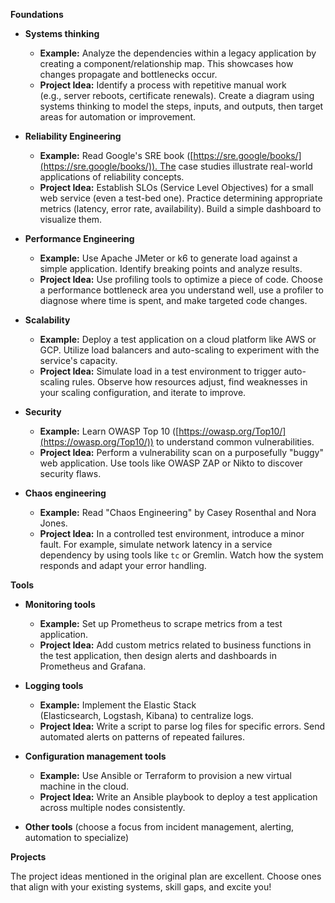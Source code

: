 
**Foundations**

- **Systems thinking**
    
    - **Example:** Analyze the dependencies within a legacy application by creating a component/relationship map. This showcases how changes propagate and bottlenecks occur.
    - **Project Idea:** Identify a process with repetitive manual work (e.g., server reboots, certificate renewals). Create a diagram using systems thinking to model the steps, inputs, and outputs, then target areas for automation or improvement.
    
- **Reliability Engineering**
    
    - **Example:** Read Google's SRE book ([https://sre.google/books/](https://sre.google/books/)). The case studies illustrate real-world applications of reliability concepts.
    - **Project Idea:** Establish SLOs (Service Level Objectives) for a small web service (even a test-bed one). Practice determining appropriate metrics (latency, error rate, availability). Build a simple dashboard to visualize them.
    
- **Performance Engineering**
    
    - **Example:** Use Apache JMeter or k6 to generate load against a simple application. Identify breaking points and analyze results.
    - **Project Idea:** Use profiling tools to optimize a piece of code. Choose a performance bottleneck area you understand well, use a profiler to diagnose where time is spent, and make targeted code changes.
    
- **Scalability**
    
    - **Example:** Deploy a test application on a cloud platform like AWS or GCP. Utilize load balancers and auto-scaling to experiment with the service's capacity.
    - **Project Idea:** Simulate load in a test environment to trigger auto-scaling rules. Observe how resources adjust, find weaknesses in your scaling configuration, and iterate to improve.
    
- **Security**
    
    - **Example:** Learn OWASP Top 10 ([https://owasp.org/Top10/](https://owasp.org/Top10/)) to understand common vulnerabilities.
    - **Project Idea:** Perform a vulnerability scan on a purposefully "buggy" web application. Use tools like OWASP ZAP or Nikto to discover security flaws.
    
- **Chaos engineering**
    
    - **Example:** Read "Chaos Engineering" by Casey Rosenthal and Nora Jones.
    - **Project Idea:** In a controlled test environment, introduce a minor fault. For example, simulate network latency in a service dependency by using tools like `tc` or Gremlin. Watch how the system responds and adapt your error handling.
    

**Tools**

- **Monitoring tools**
    
    - **Example:** Set up Prometheus to scrape metrics from a test application.
    - **Project Idea:** Add custom metrics related to business functions in the test application, then design alerts and dashboards in Prometheus and Grafana.
    
- **Logging tools**
    
    - **Example:** Implement the Elastic Stack (Elasticsearch, Logstash, Kibana) to centralize logs.
    - **Project Idea:** Write a script to parse log files for specific errors. Send automated alerts on patterns of repeated failures.
    
- **Configuration management tools**
    
    - **Example:** Use Ansible or Terraform to provision a new virtual machine in the cloud.
    - **Project Idea:** Write an Ansible playbook to deploy a test application across multiple nodes consistently.
    
- **Other tools** (choose a focus from incident management, alerting, automation to specialize)
    

**Projects**

The project ideas mentioned in the original plan are excellent. Choose ones that align with your existing systems, skill gaps, and excite you!